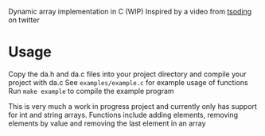 Dynamic array implementation in C (WIP)
Inspired by a video from [tsoding](https://x.com/tsoding/status/1959694513355800660) on twitter

# Usage
Copy the da.h and da.c files into your project directory and compile your project with da.c
See `examples/example.c` for example usage of functions
Run `make example` to compile the example program

This is very much a work in progress project and currently only has support for int and string arrays. Functions include adding elements, removing elements by value and removing the last element in an array
